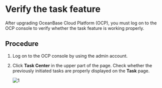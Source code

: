 # Verify the task feature

After upgrading OceanBase Cloud Platform (OCP), you must log on to the OCP console to verify whether the task feature is working properly.

## Procedure

1. Log on to the OCP console by using the admin account.

2. Click **Task Center** in the upper part of the page. Check whether the previously initiated tasks are properly displayed on the **Task** page.

   ![1](https://obbusiness-private.oss-cn-shanghai.aliyuncs.com/doc/img/ocp/420/420-en/%E4%BB%BB%E5%8A%A1%E4%B8%AD%E5%BF%83.png)
